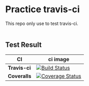 # Practice travis-ci

This repo only use to test travis-ci. <br><br>

## Test Result

|CI | ci image |
|-------|-----------------|
|**Travis-ci**|[![Build Status](https://travis-ci.org/KeonHeeLee/pratice-travis-ci.svg?branch=master)](https://travis-ci.org/KeonHeeLee/pratice-travis-ci)|
|**Coveralls**|[![Coverage Status](https://coveralls.io/repos/github/KeonHeeLee/pratice-travis-ci/badge.svg?branch=master)](https://coveralls.io/github/KeonHeeLee/pratice-travis-ci?branch=master)|
